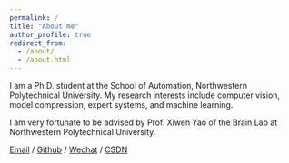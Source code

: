```yaml
---
permalink: /
title: "About me"
author_profile: true
redirect_from: 
  - /about/
  - /about.html
---
```


I am a Ph.D. student at the School of Automation, Northwestern Polytechnical University. My research interests include computer vision, model compression, expert systems, and machine learning.

I am very fortunate to be advised by Prof. Xiwen Yao of the Brain Lab at Northwestern Polytechnical University. 

[Email](mailto:XX@stu.pku.edu.cn) / [Github](https://github.com/QiuDi233) / [Wechat](../images/wechat.jpg) / [CSDN](https://blog.csdn.net/qd1813100174?spm=1000.2115.3001.5343)


